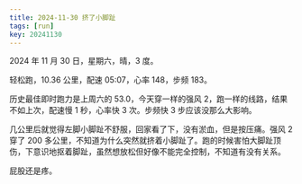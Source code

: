 ```yaml
---
title: 2024-11-30 挤了小脚趾
tags: [run]
key: 20241130
---
```


2024 年 11 月 30 日，星期六，晴，3 度。

轻松跑，10.36 公里，配速 05:07，心率 148，步频 183。

<!--more-->

历史最佳即时跑力是上周六的 53.0，今天穿一样的强风 2，跑一样的线路，结果不如上次，配速慢 1 秒，心率快 3 次。步频快 3 步应该没那么大影响。

几公里后就觉得左脚小脚趾不舒服，回家看了下，没有淤血，但是按压痛。强风 2 穿了 200 多公里，不知道为什么突然就挤着小脚趾了。跑的时候害怕大脚趾顶伤，下意识地抠着脚趾，虽然想放松但好像不能完全控制，不知道有没有关系。

屁股还是疼。

<div class="strava-embed-placeholder" data-embed-type="activity" data-embed-id="13011777721" data-style="standard" data-from-embed="false"></div><script src="https://strava-embeds.com/embed.js"></script>
